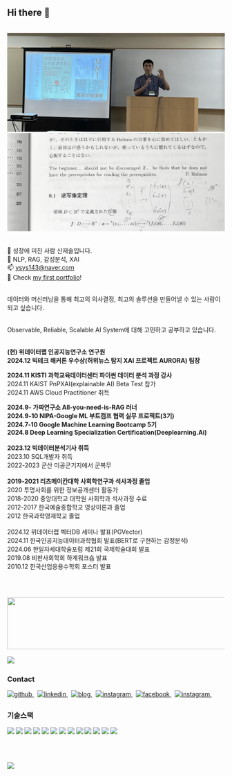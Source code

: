 <!--타이틀 부분-->
<div align="left">


## Hi there 👋

<br>
 <img src="https://github.com/ysys143/ysys143/blob/main/sympo2.png?raw=true" width=700 /> <br>
 <img src="https://github.com/ysys143/ysys143/blob/main/my_motto.png?raw=true" width=700 />
<br><br/>

🌱 성장에 미친 사람 신재솔입니다.<br/>
📖 NLP, RAG, 감성분석, XAI<br/>
📫 ysys143@naver.com<br/>
💼 Check <a href="https://drive.google.com/file/d/1UDpnOrvN0_wrrphU8UkVyhQ1wSaRiiTs/view?usp=sharing"> my first portfolio</a>!<br/><br/>

데이터와 머신러닝을 통해 최고의 의사결정, 최고의 솔루션을 만들어낼 수 있는 사람이 되고 싶습니다.<br/><br/>

Observable, Reliable, Scalable AI System에 대해 고민하고 공부하고 있습니다.<br/><br/>

<b>(현) 위데이터랩 인공지능연구소 연구원 </b><br/>
<b>2024.12 빅테크 해커톤 우수상(허위뉴스 탐지 XAI 프로젝트 AURORA) 팀장 </b><br/>
<!-- 2024.12 Snowflake Hands-On Essentials: Data Warehousing Workshop 참가 <br/> -->
<b>2024.11 KISTI 과학교육데이터센터 파이썬 데이터 분석 과정 강사 </b><br/>
2024.11 KAIST PnPXAI(explainable AI) Beta Test 참가 <br/>
2024.11 AWS Cloud Practitioner 취득 <br/>
<!-- 2024.11 데이터넥스트레벨-4기 '그로스해킹' 참가 <br/>-->
<!-- 2024.10 Tableau 신병훈련소 25기 수료<br/>-->
<!-- 2024.10 데이터리안 SQL 데이터 분석 캠프 실전반 34기 수료<br/>-->
<!-- 2024.9 데이터리안 SQL 데이터 분석 캠프 입문반 33기 수료<br/>-->
<b>2024.9- 가짜연구소 All-you-need-is-RAG 러너</b><br/>
<b>2024.9-10 NIPA-Google ML 부트캠프 협력 실무 프로젝트(3기)</b><br/>
<b>2024.7-10 Google Machine Learning Bootcamp 5기</b><br/>
<b>2024.8 Deep Learning Specialization Certification(Deeplearning.Ai)</b><br/>
<br/>
<b>2023.12 빅데이터분석기사 취득</b><br/>
2023.10 SQL개발자 취득<br/>
2022-2023 군산 미공군기지에서 군복무<br/>
<br/>
<b>2019-2021 리츠메이칸대학 사회학연구과 석사과정 졸업</b><br/>
2020 투명사회를 위한 정보공개센터 활동가<br/>
2018-2020 중앙대학교 대학원 사회학과 석사과정 수료<br/>
2012-2017 한국예술종합학교 영상이론과 졸업<br/>
2012 한국과학영재학교 졸업<br/>
<br/>
2024.12 위데이터랩 벡터DB 세미나 발표(PGVector)<br/>
2024.11 한국인공지능데이터과학협회 발표(BERT로 구현하는 감정분석)<br/>
2024.06 한일차세대학술포럼 제21회 국제학술대회 발표<br/>
2019.08 비판사회학회 하계워크숍 발표<br/>
2010.12 한국산업응용수학회 포스터 발표<br/>

<br/><br/>

<a href="https://github.com/devxb/gitanimals">
  <img src="https://render.gitanimals.org/lines/ysys143?pet-id=1" width="1200" height="120"/>
</a>

<a href="https://hits.seeyoufarm.com"><img src="https://hits.seeyoufarm.com/api/count/incr/badge.svg?url=https%3A%2F%2Fgithub.com%2Fysys143%2F&count_bg=%2379C83D&title_bg=%23555555&icon=&icon_color=%23E7E7E7&title=hits&edge_flat=false"/></a>
<br/>

### Contact

<a href="https://github.com/ysys143" target="_blank">
<img src=https://img.shields.io/badge/github-%2324292e.svg?&style=for-the-badge&logo=github&logoColor=white alt=github style="margin-bottom: 5px;" />
</a>&nbsp;
<a href="https://www.linkedin.com/in/jaesol-shin-4368a2238/" target="_blank">
<img src=https://img.shields.io/badge/linkedin-%231E77B5.svg?&style=for-the-badge&logo=linkedin&logoColor=white alt=linkedin style="margin-bottom: 5px;" />
</a>&nbsp;
<a href="https://socml.tistory.com/" target="_blank">
<img src=https://img.shields.io/badge/rss-F88900?style=for-the-badge&logo=rss&logoColor=white alt=blog style="margin-bottom: 5px;" />
</a>&nbsp;
<a href="https://www.kaggle.com/jaesolshin" target="_blank">
<img src=https://img.shields.io/badge/Kaggle-035a7d?style=for-the-badge&logo=kaggle&logoColor=white alt=instagram style="margin-bottom: 5px;" />
</a>&nbsp;
<a href="https://www.facebook.com/sol1917" target="_blank">
<img src=https://img.shields.io/badge/facebook-%232E87FB.svg?&style=for-the-badge&logo=facebook&logoColor=white alt=facebook style="margin-bottom: 5px;" />
</a>&nbsp;
<a href="https://www.instagram.com/roomnumber103" target="_blank">
<img src=https://img.shields.io/badge/instagram-%23000000.svg?&style=for-the-badge&logo=instagram&logoColor=white&color=dd2a7b alt=instagram style="margin-bottom: 5px;" />
</a>&nbsp;

### 기술스택

<img src="https://img.shields.io/badge/Python-3776AB?style=for-the-badge&logo=Python&logoColor=white">
<img src="https://img.shields.io/badge/Matplotlib-%23ffffff.svg?style=for-the-badge&logo=Matplotlib&logoColor=black">
<img src="https://img.shields.io/badge/numpy-%23013243.svg?style=for-the-badge&logo=numpy&logoColor=white">
<img src="https://img.shields.io/badge/pandas-%23150458.svg?style=for-the-badge&logo=pandas&logoColor=white">
<img src="https://img.shields.io/badge/scikit--learn-%23F7931E.svg?style=for-the-badge&logo=scikit-learn&logoColor=white">
<img src="https://img.shields.io/badge/PyTorch-%23EE4C2C.svg?style=for-the-badge&logo=PyTorch&logoColor=white">
<img src="https://img.shields.io/badge/Keras-D00000?style=for-the-badge&logo=Keras&logoColor=white">
<img src="https://img.shields.io/badge/Selenium-43B02A?style=for-the-badge&logo=Selenium&logoColor=white">
<img src="https://img.shields.io/badge/MySQL-4479A1?style=for-the-badge&logo=MySQL&logoColor=white">
<img src="https://img.shields.io/badge/r-%23276DC3.svg?style=for-the-badge&logo=r&logoColor=white">
<img src="https://img.shields.io/badge/git-%23F05033.svg?style=for-the-badge&logo=git&logoColor=white">
<img src="https://img.shields.io/badge/github-%23121011.svg?style=for-the-badge&logo=github&logoColor=white">
<img src="https://img.shields.io/badge/figma-%23F24E1E.svg?style=for-the-badge&logo=figma&logoColor=white">

<br/><br/>

<img height="180em" src="https://github-readme-stats-git-masterrstaa-rickstaa.vercel.app/api/top-langs/?username=ysys143&layout=compact" />                       
<!--
![Top Langs](https://github-readme-stats.vercel.app/api/top-langs/?username=ysys143&layout=compact)
-->  
</p>
